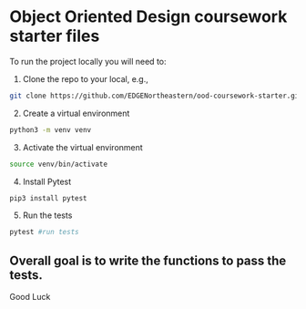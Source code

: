 # Object Oriented Design coursework starter files

To run the project locally you will need to:

1. Clone the repo to your local, e.g.,

```bash
git clone https://github.com/EDGENortheastern/ood-coursework-starter.git
```

2. Create a virtual environment

```bash
python3 -m venv venv
```

3. Activate the virtual environment

```bash
source venv/bin/activate
```

4. Install Pytest

```bash
pip3 install pytest
```

5. Run the tests

```bash
pytest #run tests
```

## Overall goal is to write the functions to pass the tests.

Good Luck
